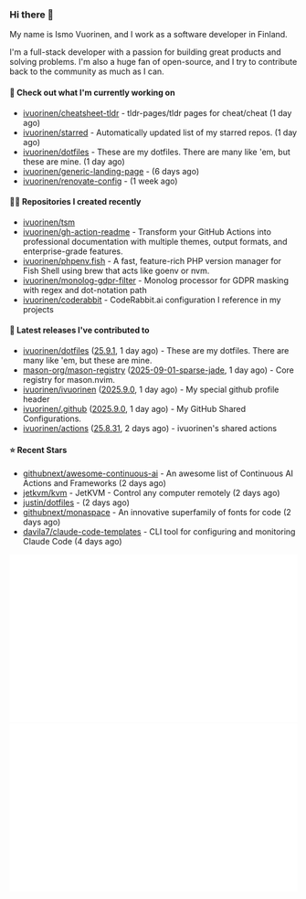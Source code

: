 
### Hi there 👋

My name is Ismo Vuorinen, and I work as a software developer in Finland.

I'm a full-stack developer with a passion for building great products and solving problems.
I'm also a huge fan of open-source, and I try to contribute back to the community as much as I can.

#### 👷 Check out what I'm currently working on

- [ivuorinen/cheatsheet-tldr](https://github.com/ivuorinen/cheatsheet-tldr) - tldr-pages/tldr pages for cheat/cheat (1 day ago)
- [ivuorinen/starred](https://github.com/ivuorinen/starred) - Automatically updated list of my starred repos. (1 day ago)
- [ivuorinen/dotfiles](https://github.com/ivuorinen/dotfiles) - These are my dotfiles. There are many like &#39;em, but these are mine. (1 day ago)
- [ivuorinen/generic-landing-page](https://github.com/ivuorinen/generic-landing-page) -  (6 days ago)
- [ivuorinen/renovate-config](https://github.com/ivuorinen/renovate-config) -  (1 week ago)

#### 👨‍💻 Repositories I created recently

- [ivuorinen/tsm](https://github.com/ivuorinen/tsm)
- [ivuorinen/gh-action-readme](https://github.com/ivuorinen/gh-action-readme) - Transform your GitHub Actions into professional documentation with multiple themes, output formats, and enterprise-grade features.
- [ivuorinen/phpenv.fish](https://github.com/ivuorinen/phpenv.fish) - A fast, feature-rich PHP version manager for Fish Shell using brew that acts like goenv or nvm.
- [ivuorinen/monolog-gdpr-filter](https://github.com/ivuorinen/monolog-gdpr-filter) - Monolog processor for GDPR masking with regex and dot-notation path
- [ivuorinen/coderabbit](https://github.com/ivuorinen/coderabbit) - CodeRabbit.ai configuration I reference in my projects

#### 🚀 Latest releases I've contributed to

- [ivuorinen/dotfiles](https://github.com/ivuorinen/dotfiles) ([25.9.1](https://github.com/ivuorinen/dotfiles/releases/tag/25.9.1), 1 day ago) - These are my dotfiles. There are many like &#39;em, but these are mine.
- [mason-org/mason-registry](https://github.com/mason-org/mason-registry) ([2025-09-01-sparse-jade](https://github.com/mason-org/mason-registry/releases/tag/2025-09-01-sparse-jade), 1 day ago) - Core registry for mason.nvim.
- [ivuorinen/ivuorinen](https://github.com/ivuorinen/ivuorinen) ([2025.9.0](https://github.com/ivuorinen/ivuorinen/releases/tag/2025.9.0), 1 day ago) - My special github profile header
- [ivuorinen/.github](https://github.com/ivuorinen/.github) ([2025.9.0](https://github.com/ivuorinen/.github/releases/tag/2025.9.0), 1 day ago) - My GitHub Shared Configurations.
- [ivuorinen/actions](https://github.com/ivuorinen/actions) ([25.8.31](https://github.com/ivuorinen/actions/releases/tag/25.8.31), 2 days ago) - ivuorinen&#39;s shared actions

#### ⭐ Recent Stars

- [githubnext/awesome-continuous-ai](https://github.com/githubnext/awesome-continuous-ai) - An awesome list of Continuous AI Actions and Frameworks (2 days ago)
- [jetkvm/kvm](https://github.com/jetkvm/kvm) - JetKVM - Control any computer remotely (2 days ago)
- [justin/dotfiles](https://github.com/justin/dotfiles) -  (2 days ago)
- [githubnext/monaspace](https://github.com/githubnext/monaspace) - An innovative superfamily of fonts for code (2 days ago)
- [davila7/claude-code-templates](https://github.com/davila7/claude-code-templates) - CLI tool for configuring and monitoring Claude Code (4 days ago)



<picture>
  <source srcset="https://raw.githubusercontent.com/ivuorinen/github-stats/master/generated/overview.svg#gh-dark-mode-only" media="(prefers-color-scheme: dark)" />
  <img src="https://raw.githubusercontent.com/ivuorinen/github-stats/master/generated/overview.svg#gh-light-mode-only" alt="Overview of my activity" />
</picture>
<picture>
  <source srcset="https://raw.githubusercontent.com/ivuorinen/github-stats/master/generated/languages.svg#gh-dark-mode-only" media="(prefers-color-scheme: dark)" />
  <img src="https://raw.githubusercontent.com/ivuorinen/github-stats/master/generated/languages.svg#gh-light-mode-only" alt="Languages I have been using" />
</picture>


